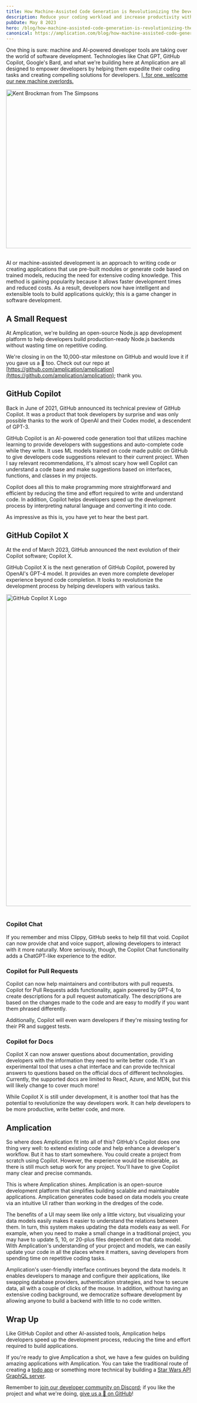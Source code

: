 ```yaml
---
title: How Machine-Assisted Code Generation is Revolutionizing the Development Process
description: Reduce your coding workload and increase productivity with machine-powered developer tools like GitHub Copilot and Amplication. Learn how these technologies are changing the game in software development.
pubDate: May 8 2023
hero: /blog/how-machine-assisted-code-generation-is-revolutionizing-the-development-process/hero.png
canonical: https://amplication.com/blog/how-machine-assisted-code-generation-is-revolutionizing-the-development-process
---
```


One thing is sure: machine and AI-powered developer tools are taking over the world of software development. Technologies like Chat GPT, GitHub Copilot, Google's Bard, and what we're building here at Amplication are all designed to empower developers by helping them expedite their coding tasks and creating compelling solutions for developers. [I, for one, welcome our new machine overlords.](https://www.youtube.com/watch?v=8lcUHQYhPTE&t=35s)

<div>
  <img src="/blog/how-machine-assisted-code-generation-is-revolutionizing-the-development-process/1.png"
    alt="Kent Brockman from The Simpsons"
    width="577" height="433"
    loading="lazy"
    style="margin-left: auto; margin-right: auto;">
</div>
<br />

AI or machine-assisted development is an approach to writing code or creating applications that use pre-built modules or generate code based on trained models, reducing the need for extensive coding knowledge. This method is gaining popularity because it allows faster development times and reduced costs. As a result, developers now have intelligent and extensible tools to build applications quickly; this is a game changer in software development.

## A Small Request

At Amplication, we're building an open-source Node.js app development platform to help developers build production-ready Node.js backends without wasting time on repetitive coding.

We're closing in on the 10,000-star milestone on GitHub and would love it if you gave us a 🌟 too. Check out our repo at [https://github.com/amplication/amplication](https://github.com/amplication/amplication); thank you.

## GitHub Copilot

Back in June of 2021, GitHub announced its technical preview of GitHub Copilot. It was a product that took developers by surprise and was only possible thanks to the work of OpenAI and their Codex model, a descendent of GPT-3.

GitHub Copilot is an AI-powered code generation tool that utilizes machine learning to provide developers with suggestions and auto-complete code while they write. It uses ML models trained on code made public on GitHub to give developers code suggestions relevant to their current project. When I say relevant recommendations, it's almost scary how well Copilot can understand a code base and make suggestions based on interfaces, functions, and classes in my projects.

Copilot does all this to make programming more straightforward and efficient by reducing the time and effort required to write and understand code. In addition, Copilot helps developers speed up the development process by interpreting natural language and converting it into code.

As impressive as this is, you have yet to hear the best part.

## GitHub Copilot X

At the end of March 2023, GitHub announced the next evolution of their Copilot software; Copilot X.

GitHub Copilot X is the next generation of GitHub Copilot, powered by OpenAI's GPT-4 model. It provides an even more complete developer experience beyond code completion. It looks to revolutionize the development process by helping developers with various tasks.

<div>
  <img src="/blog/how-machine-assisted-code-generation-is-revolutionizing-the-development-process/2.png"
    alt="GitHub Copilot X Logo"
    width="1600" height="850"
    loading="lazy"
    style="margin-left: auto; margin-right: auto;">
</div>
<br />

### Copilot Chat

If you remember and miss Clippy, GitHub seeks to help fill that void. Copilot can now provide chat and voice support, allowing developers to interact with it more naturally. More seriously, though, the Copilot Chat functionality adds a ChatGPT-like experience to the editor.

### Copilot for Pull Requests

Copilot can now help maintainers and contributors with pull requests. Copilot for Pull Requests adds functionality, again powered by GPT-4, to create descriptions for a pull request automatically. The descriptions are based on the changes made to the code and are easy to modify if you want them phrased differently.

Additionally, Copilot will even warn developers if they're missing testing for their PR and suggest tests.

### Copilot for Docs

Copilot X can now answer questions about documentation, providing developers with the information they need to write better code. It's an experimental tool that uses a chat interface and can provide technical answers to questions based on the official docs of different technologies. Currently, the supported docs are limited to React, Azure, and MDN, but this will likely change to cover much more!

While Copilot X is still under development, it is another tool that has the potential to revolutionize the way developers work. It can help developers to be more productive, write better code, and more.

## Amplication

So where does Amplication fit into all of this? GitHub's Copilot does one thing very well: to extend existing code and help enhance a developer's workflow. But it has to start somewhere. You could create a project from scratch using Copilot. However, the experience would be miserable, as there is still much setup work for any project. You'll have to give Copilot many clear and precise commands.

This is where Amplication shines. Amplication is an open-source development platform that simplifies building scalable and maintainable applications. Amplication generates code based on data models you create via an intuitive UI rather than working in the dredges of the code.

The benefits of a UI may seem like only a little victory, but visualizing your data models easily makes it easier to understand the relations between them. In turn, this system makes updating the data models easy as well. For example, when you need to make a small change in a traditional project, you may have to update 5, 10, or 20-plus files dependent on that data model. With Amplication's understanding of your project and models, we can easily update your code in all the places where it matters, saving developers from spending time on repetitive coding tasks.

Amplication's user-friendly interface continues beyond the data models. It enables developers to manage and configure their applications, like swapping database providers, authentication strategies, and how to secure data, all with a couple of clicks of the mouse. In addition, without having an extensive coding background, we democratize software development by allowing anyone to build a backend with little to no code written.

## Wrap Up

Like GitHub Copilot and other AI-assisted tools, Amplication helps developers speed up the development process, reducing the time and effort required to build applications.

If you're ready to give Amplication a shot, we have a few guides on building amazing applications with Amplication. You can take the traditional route of creating a [todo app](https://docs.amplication.com/tutorials/react-todos/) or something more technical by building a [Star Wars API GraphQL server](https://dev.to/amplication/may-the-fourth-be-with-you-1d90).

Remember to [join our developer community on Discord](https://discord.com/invite/KSJCZ24vj2); if you like the project and what we're doing, [give us a 🌟 on GitHub](https://github.com/amplication/amplication)!
